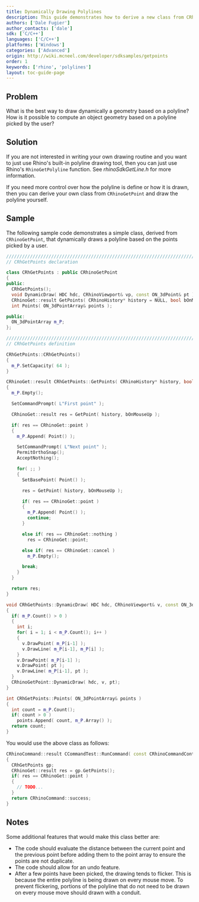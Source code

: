 ```yaml
---
title: Dynamically Drawing Polylines
description: This guide demonstrates how to derive a new class from CRhinoGetPoint to dynamically draw a polyline.
authors: ['Dale Fugier']
author_contacts: ['dale']
sdk: ['C/C++']
languages: ['C/C++']
platforms: ['Windows']
categories: ['Advanced']
origin: http://wiki.mcneel.com/developer/sdksamples/getpoints
order: 1
keywords: ['rhino', 'polylines']
layout: toc-guide-page
---
```


 
## Problem

What is the best way to draw dynamically a geometry based on a polyline?  How is it possible to compute an object geometry based on a polyline picked by the user?

## Solution

If you are not interested in writing your own drawing routine and you want to just use Rhino's built-in polyline drawing tool, then you can just use Rhino's `RhinoGetPolyline` function.  See *rhinoSdkGetLine.h* for more information.

If you need more control over how the polyline is define or how it is drawn, then you can derive your own class from `CRhinoGetPoint` and draw the polyline yourself.

## Sample

The following sample code demonstrates a simple class, derived from `CRhinoGetPoint`, that dynamically draws a polyline based on the points picked by a user.

```cpp
/////////////////////////////////////////////////////////////////////////////
// CRhGetPoints declaration

class CRhGetPoints : public CRhinoGetPoint
{
public:
  CRhGetPoints();
  void DynamicDraw( HDC hdc, CRhinoViewport& vp, const ON_3dPoint& pt );
  CRhinoGet::result GetPoints( CRhinoHistory* history = NULL, bool bOnMouseUp = false );
  int Points( ON_3dPointArray& points );

public:
  ON_3dPointArray m_P;
};

/////////////////////////////////////////////////////////////////////////////
// CRhGetPoints definition

CRhGetPoints::CRhGetPoints()
{
  m_P.SetCapacity( 64 );
}

CRhinoGet::result CRhGetPoints::GetPoints( CRhinoHistory* history, bool bOnMouseUp )
{
  m_P.Empty();

  SetCommandPrompt( L"First point" );

  CRhinoGet::result res = GetPoint( history, bOnMouseUp );

  if( res == CRhinoGet::point )
  {
    m_P.Append( Point() );

    SetCommandPrompt( L"Next point" );
    PermitOrthoSnap();
    AcceptNothing();

    for( ;; )
    {
      SetBasePoint( Point() );

      res = GetPoint( history, bOnMouseUp );

      if( res == CRhinoGet::point )
      {
        m_P.Append( Point() );
        continue;
      }

      else if( res == CRhinoGet::nothing )
        res = CRhinoGet::point;

      else if( res == CRhinoGet::cancel )
        m_P.Empty();

      break;
    }
  }

  return res;
}

void CRhGetPoints::DynamicDraw( HDC hdc, CRhinoViewport& v, const ON_3dPoint& pt )
{
  if( m_P.Count() > 0 )
  {
    int i;
    for( i = 1; i < m_P.Count(); i++ )
    {
      v.DrawPoint( m_P[i-1] );
      v.DrawLine( m_P[i-1], m_P[i] );
    }
    v.DrawPoint( m_P[i-1] );
    v.DrawPoint( pt );
    v.DrawLine( m_P[i-1], pt );
  }
  CRhinoGetPoint::DynamicDraw( hdc, v, pt);
}

int CRhGetPoints::Points( ON_3dPointArray& points )
{
  int count = m_P.Count();
  if( count > 0 )
    points.Append( count, m_P.Array() );
  return count;
}
```

You would use the above class as follows:

```cpp
CRhinoCommand::result CCommandTest::RunCommand( const CRhinoCommandContext& context )
{
  CRhGetPoints gp;
  CRhinoGet::result res = gp.GetPoints();
  if( res == CRhinoGet::point )
  {
    // TODO...
  }
  return CRhinoCommand::success;
}
```

## Notes

Some additional features that would make this class better are:

- The code should evaluate the distance between the current point and the previous point before adding them to the point array to ensure the points are not duplicate.
- The code should allow for an undo feature.
- After a few points have been picked, the drawing tends to flicker. This is because the entire polyline is being drawn on every mouse move. To prevent flickering, portions of the polyline that do not need to be drawn on every mouse move should drawn with a conduit.
